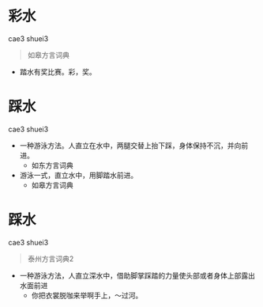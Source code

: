 # 彩水
cae3 shuei3
> 如皋方言词典
- 踏水有奖比赛。彩，奖。

# 踩水
cae3 shuei3
+ 一种游泳方法。人直立在水中，两腿交替上抬下踩，身体保持不沉，并向前进。
  * 如东方言词典
+ 游泳一式，直立水中，用脚踏水前进。
  * 如皋方言词典


# 踩水
cae3 shuei3
> 泰州方言词典2
- 一种游泳方法，人直立深水中，借助脚掌踩踏的力量使头部或者身体上部露出水面前进
  - 你把衣裳脱咖来举啊手上，～过河。